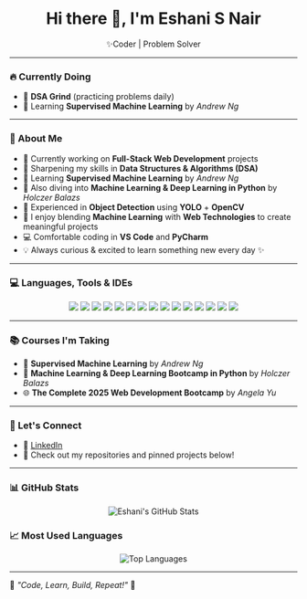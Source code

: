 <h1 align="center">Hi there 👋, I'm Eshani S Nair</h1>
<p align="center">✨Coder | Problem Solver </p>

---

### 🔥 Currently Doing
- 🧠 **DSA Grind** (practicing problems daily)  
- 🤖 Learning **Supervised Machine Learning** by *Andrew Ng*  

---

### 🧠 About Me

- 🔭 Currently working on **Full-Stack Web Development** projects  
- 📘 Sharpening my skills in **Data Structures & Algorithms (DSA)**  
- 🤖 Learning **Supervised Machine Learning** by *Andrew Ng*  
- 🌱 Also diving into **Machine Learning & Deep Learning in Python** by *Holczer Balazs*  
- 🧪 Experienced in **Object Detection** using **YOLO** + **OpenCV**  
- 🧩 I enjoy blending **Machine Learning** with **Web Technologies** to create meaningful projects  
- 💻 Comfortable coding in **VS Code** and **PyCharm**  
- 💡 Always curious & excited to learn something new every day ✨  

---

### 💻 Languages, Tools & IDEs
<p align="center">
  <img src="https://img.shields.io/badge/Python-3776AB?style=for-the-badge&logo=python&logoColor=white" />
  <img src="https://img.shields.io/badge/C++-00599C?style=for-the-badge&logo=c%2B%2B&logoColor=white" />
  <img src="https://img.shields.io/badge/C-00599C?style=for-the-badge&logo=c&logoColor=white" />
  <img src="https://img.shields.io/badge/Java-007396?style=for-the-badge&logo=java&logoColor=white" />
  <img src="https://img.shields.io/badge/JavaScript-F7DF1E?style=for-the-badge&logo=javascript&logoColor=black" />
  <img src="https://img.shields.io/badge/HTML5-E34F26?style=for-the-badge&logo=html5&logoColor=white" />
  <img src="https://img.shields.io/badge/CSS3-1572B6?style=for-the-badge&logo=css3&logoColor=white" />
  <img src="https://img.shields.io/badge/jQuery-0769AD?style=for-the-badge&logo=jquery&logoColor=white" />
  <img src="https://img.shields.io/badge/Node.js-339933?style=for-the-badge&logo=nodedotjs&logoColor=white" />
  <img src="https://img.shields.io/badge/Express.js-000000?style=for-the-badge&logo=express&logoColor=white" />
  <img src="https://img.shields.io/badge/Postman-FF6C37?style=for-the-badge&logo=postman&logoColor=white" />
  <img src="https://img.shields.io/badge/OpenCV-5C3EE8?style=for-the-badge&logo=opencv&logoColor=white" />
  <img src="https://img.shields.io/badge/GitHub-181717?style=for-the-badge&logo=github&logoColor=white" />
  <img src="https://img.shields.io/badge/VS%20Code-007ACC?style=for-the-badge&logo=visual-studio-code&logoColor=white" />
  <img src="https://img.shields.io/badge/PyCharm-000000?style=for-the-badge&logo=pycharm&logoColor=white" />
</p>

---

### 📚 Courses I'm Taking

- 🧠 **Supervised Machine Learning** by *Andrew Ng*  
- 🤖 **Machine Learning & Deep Learning Bootcamp in Python** by *Holczer Balazs*  
- 🌐 **The Complete 2025 Web Development Bootcamp** by *Angela Yu*  

---

### 🔗 Let's Connect

- 💼 [LinkedIn](https://linkedin.com/in/eshani-s-nair)  
- 📁 Check out my repositories and pinned projects below!  

---

### 📊 GitHub Stats

<p align="center">
  <img src="https://github-readme-stats.vercel.app/api?username=Eshani-s-nair&show_icons=true&theme=radical" alt="Eshani's GitHub Stats" />
</p>

### 📈 Most Used Languages

<p align="center">
  <img src="https://github-readme-stats.vercel.app/api/top-langs/?username=Eshani-s-nair&layout=compact&theme=radical" alt="Top Languages" />
</p>

---

🌟 *"Code, Learn, Build, Repeat!"* 🚀
